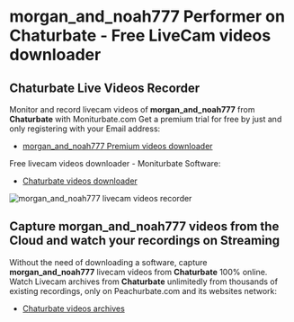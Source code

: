 # morgan_and_noah777 Performer on Chaturbate - Free LiveCam videos downloader

## Chaturbate Live Videos Recorder

Monitor and record livecam videos of **morgan_and_noah777** from **Chaturbate** with Moniturbate.com
Get a premium trial for free by just and only registering with your Email address:
* [morgan_and_noah777 Premium videos downloader](https://moniturbate.com/request-demo-licence-key.html)

Free livecam videos downloader - Moniturbate Software:
* [Chaturbate videos downloader](https://moniturbate.com/moniturbate-download-software.html)

![morgan_and_noah777 livecam videos recorder](https://peachurnet.com/templates/moniturbate-software.png)


## Capture morgan_and_noah777 videos from the Cloud and watch your recordings on Streaming

Without the need of downloading a software, capture **morgan_and_noah777** livecam videos from **Chaturbate** 100% online.
Watch Livecam archives from **Chaturbate** unlimitedly from thousands of existing recordings, only on Peachurbate.com and its websites network:
* [Chaturbate videos archives](https://peachurnet.com/)
